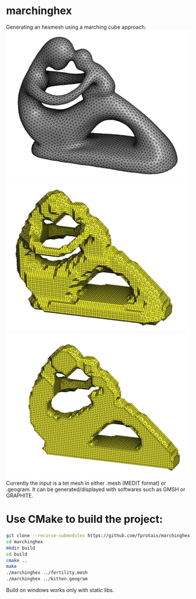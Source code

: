 # marchinghex
Generating an hexmesh using a marching cube approach.
![Input](https://raw.githubusercontent.com/fprotais/marchinghex/main/images/origin.png)
![hexified](https://raw.githubusercontent.com/fprotais/marchinghex/main/images/hexified.png)
![clipped](https://raw.githubusercontent.com/fprotais/marchinghex/main/images/clipped.png)
Currently the input is a tet mesh in either .mesh (MEDIT format) or .geogram. It can be generated/displayed with softwares such as GMSH or GRAPHITE.
# Use CMake to build the project:

```sh
git clone --recurse-submodules https://github.com/fprotais/marchinghex
cd marchinghex
mkdir build
cd build
cmake ..
make
./marchinghex ../fertility.mesh
./marchinghex ../kitten.geogram
```

Build on windows works only with static libs. 
